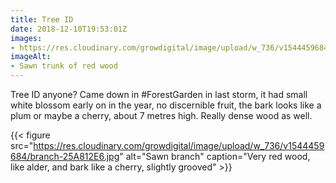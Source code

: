 ```yaml
---
title: Tree ID
date: 2018-12-10T19:53:01Z
images: 
- https://res.cloudinary.com/growdigital/image/upload/w_736/v1544459684/sawn-6E277CBC.jpg
imageAlt: 
- Sawn trunk of red wood
---
```


Tree ID anyone? Came down in #ForestGarden in last storm, it had small white blossom early on in the year, no discernible fruit, the bark looks like a plum or maybe a cherry, about 7 metres high. Really dense wood as well.

{{< figure src="https://res.cloudinary.com/growdigital/image/upload/w_736/v1544459684/branch-25A812E6.jpg" alt="Sawn branch" caption="Very red wood, like alder, and bark like a cherry, slightly grooved" >}}
